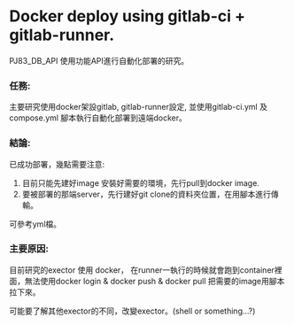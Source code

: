 # Docker deploy using gitlab-ci + gitlab-runner.
PJ83_DB_API
使用功能API進行自動化部署的研究。


### 任務:
主要研究使用docker架設gitlab, gitlab-runner設定,
並使用gitlab-ci.yml 及 compose.yml 腳本執行自動化部署到遠端docker。

### 結論:
已成功部署，幾點需要注意:
1. 目前只能先建好image 安裝好需要的環境，先行pull到docker image.
2. 要被部署的那端server，先行建好git clone的資料夾位置，在用腳本進行傳輸。

可參考yml檔。

### 主要原因:
目前研究的exector 使用 docker，
在runner一執行的時候就會跑到container裡面，無法使用docker login & docker push & docker pull 把需要的image用腳本拉下來。

可能要了解其他exector的不同，改變exector。(shell or something...?)

